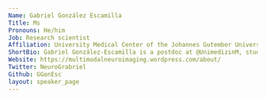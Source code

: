 ```yaml
---
Name: Gabriel González Escamilla
Title: Ms
Pronouns: He/him
Job: Research scientist
Affiliation: University Medical Center of the Johannes Gutember University Mainz
ShortBio: Gabriel González-Escamilla is a postdoc at @UnimedizinM, studying how the brain’s structure-function relationships underlie disease progression and adapt  to neuromodulatory therapies. He enjoys the everyday walk with his doggy and since very shortly contemplating his baby.
Website: https://multimodalneuroimaging.wordpress.com/about/
Twitter: NeuroGrabriel
Github: GGonEsc
layout: speaker_page
---
```

